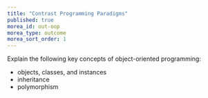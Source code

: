 ```yaml
---
title: "Contrast Programming Paradigms"
published: true
morea_id: out-oop
morea_type: outcome
morea_sort_order: 1
---
```


Explain the following key concepts of object-oriented programming:

- objects, classes, and instances
- inheritance
- polymorphism
